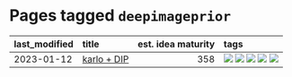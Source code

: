 # Pages tagged `deepimageprior`

|last_modified|title|est. idea maturity|tags
|:---|:---|---:|:---|
|2023-01-12|[karlo + DIP](../karlo-dip.md)|358|[![](https://img.shields.io/badge/tag-deepimageprior-49fd1a)](../tags/deepimageprior.md) [![](https://img.shields.io/badge/tag-experimental-c4fb38)](../tags/experimental.md) [![](https://img.shields.io/badge/tag-image_generation-e8ae48)](../tags/image_generation.md) [![](https://img.shields.io/badge/tag-prior-6edb5)](../tags/prior.md) [![](https://img.shields.io/badge/tag-wip-6013c8)](../tags/wip.md)|